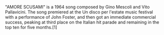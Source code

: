 "AMORE SCUSAMI" is a 1964 song composed by Gino Mescoli and Vito Pallavicini. The song premiered at the Un disco per l'estate music festival with a performance of John Foster, and then got an immediate commercial success, peaking at third place on the Italian hit parade and remaining in the top ten for five months.[1]
